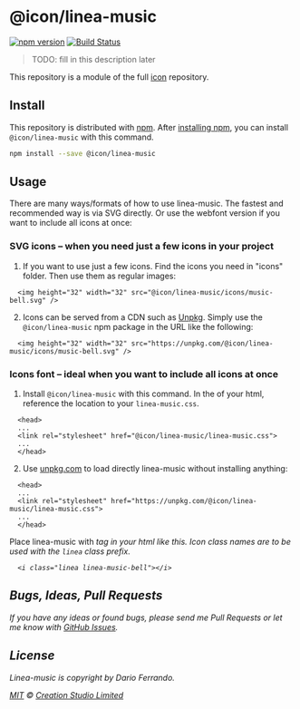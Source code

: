 # @icon/linea-music

[![npm version](https://img.shields.io/npm/v/@icon/linea-music.svg)](https://www.npmjs.org/package/@icon/linea-music)
[![Build Status](https://travis-ci.org/icon/icon.svg?branch=master)](https://travis-ci.org/icon/icon)

> TODO: fill in this description later

This repository is a module of the full [icon][icon] repository.

## Install

This repository is distributed with [npm]. After [installing npm][install-npm], you can install `@icon/linea-music` with this command.

```bash
npm install --save @icon/linea-music
```

## Usage

There are many ways/formats of how to use linea-music. The fastest and recommended way is via SVG directly. Or use the webfont version if you want to include all icons at once:

### SVG icons – when you need just a few icons in your project

  1. If you want to use just a few icons. Find the icons you need in "icons" folder. Then use them as regular images:

```
  <img height="32" width="32" src="@icon/linea-music/icons/music-bell.svg" />
```

  2. Icons can be served from a CDN such as [Unpkg][Unpkg]. Simply use the `@icon/linea-music` npm package in the URL like the following:

```
  <img height="32" width="32" src="https://unpkg.com/@icon/linea-music/icons/music-bell.svg" />
```

### Icons font – ideal when you want to include all icons at once

  1. Install `@icon/linea-music` with this command. In the <head> of your html, reference the location to your `linea-music.css`.

```
  <head>
  ...
  <link rel="stylesheet" href="@icon/linea-music/linea-music.css">
  ...
  </head>
```

  2. Use [unpkg.com][Unpkg] to load directly linea-music without installing anything:

```
  <head>
  ...
  <link rel="stylesheet" href="https://unpkg.com/@icon/linea-music/linea-music.css">
  ...
  </head>
```

  Place linea-music with <i> tag in your html like this. Icon class names are to be used with the `linea` class prefix.

```
  <i class="linea linea-music-bell"></i>
```


## Bugs, Ideas, Pull Requests

If you have any ideas or found bugs, please send me Pull Requests or let me know with [GitHub Issues][github issues].

## License

Linea-music is copyright by Dario Ferrando.

[MIT](./LICENSE) &copy; [Creation Studio Limited](https://creationstudio.com/)

[icon]: https://github.com/icon/icon
[docs]: http://icon.github.io/
[npm]: https://www.npmjs.com/
[install-npm]: https://docs.npmjs.com/getting-started/installing-node
[sass]: http://sass-lang.com/
[github issues]: https://github.com/thecreation/icons/issues
[Unpkg]: https://unpkg.com